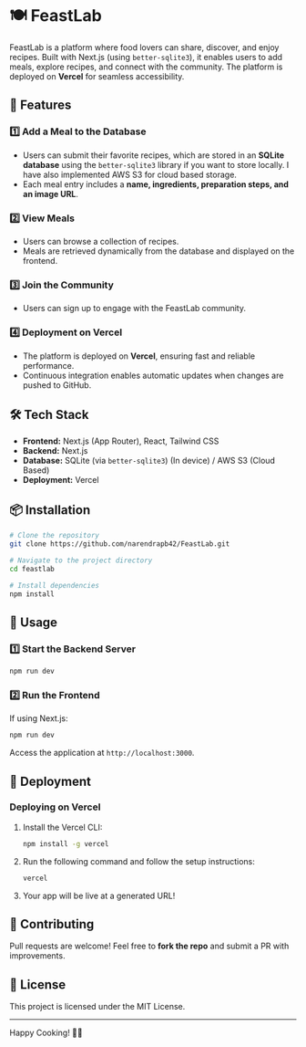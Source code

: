 ﻿# 🍽️ FeastLab

FeastLab is a platform where food lovers can share, discover, and enjoy recipes. Built with Next.js (using `better-sqlite3`), it enables users to add meals, explore recipes, and connect with the community. The platform is deployed on **Vercel** for seamless accessibility.

## 🚀 Features

### 1️⃣ Add a Meal to the Database
- Users can submit their favorite recipes, which are stored in an **SQLite database** using the `better-sqlite3` library if you want to store locally. I have also implemented AWS S3 for cloud based storage.
- Each meal entry includes a **name, ingredients, preparation steps, and an image URL**.

### 2️⃣ View Meals
- Users can browse a collection of recipes.
- Meals are retrieved dynamically from the database and displayed on the frontend.

### 3️⃣ Join the Community
- Users can sign up to engage with the FeastLab community.

### 4️⃣ Deployment on Vercel
- The platform is deployed on **Vercel**, ensuring fast and reliable performance.
- Continuous integration enables automatic updates when changes are pushed to GitHub.

## 🛠️ Tech Stack
- **Frontend:** Next.js (App Router), React, Tailwind CSS
- **Backend:** Next.js
- **Database:** SQLite (via `better-sqlite3`) (In device) / AWS S3 (Cloud Based) 
- **Deployment:** Vercel

## 📦 Installation

```bash
# Clone the repository
git clone https://github.com/narendrapb42/FeastLab.git

# Navigate to the project directory
cd feastlab

# Install dependencies
npm install
```

## 📌 Usage

### 1️⃣ Start the Backend Server
```bash
npm run dev
```

### 2️⃣ Run the Frontend
If using Next.js:
```bash
npm run dev
```
Access the application at `http://localhost:3000`.

## 🚀 Deployment
### Deploying on Vercel
1. Install the Vercel CLI:
   ```bash
   npm install -g vercel
   ```
2. Run the following command and follow the setup instructions:
   ```bash
   vercel
   ```
3. Your app will be live at a generated URL!

## 🎯 Contributing
Pull requests are welcome! Feel free to **fork the repo** and submit a PR with improvements.

## 📜 License
This project is licensed under the MIT License.

---
Happy Cooking! 🍜✨
